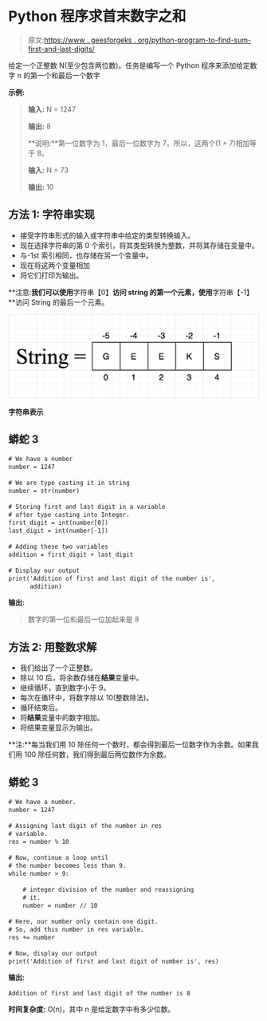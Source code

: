 # Python 程序求首末数字之和

> 原文:[https://www . geesforgeks . org/python-program-to-find-sum-first-and-last-digits/](https://www.geeksforgeeks.org/python-program-to-find-sum-of-first-and-last-digit/)

给定一个正整数 N(至少包含两位数)。任务是编写一个 Python 程序来添加给定数字 n 的第一个和最后一个数字

**示例:**

> **输入:** N = 1247
> 
> **输出:** 8
> 
> **说明:**第一位数字为 1，最后一位数字为 7。所以，这两个(1 + 7)相加等于 8。
> 
> **输入:** N = 73
> 
> **输出:** 10

## **方法 1:** 字符串实现

*   接受字符串形式的输入或字符串中给定的类型转换输入。
*   现在选择字符串的第 0 个索引，将其类型转换为整数，并将其存储在变量中。
*   与-1st 索引相同，也存储在另一个变量中。
*   现在将这两个变量相加
*   将它们打印为输出。

**注意:**我们可以使用**字符串【0】**访问 string 的第一个元素，使用**字符串【-1】**访问 String 的最后一个元素。

![](img/8d6203978294d0987997029ba98d8e73.png)

**字符串表示**

## 蟒蛇 3

```
# We have a number
number = 1247

# We are type casting it in string
number = str(number)

# Storing first and last digit in a variable
# after type casting into Integer.
first_digit = int(number[0])
last_digit = int(number[-1])

# Adding these two variables
addition = first_digit + last_digit

# Display our output
print('Addition of first and last digit of the number is', 
      addition)
```

**输出:**

> 数字的第一位和最后一位加起来是 8

## **方法 2:** 用整数求解

*   我们给出了一个正整数。
*   除以 10 后，将余数存储在**结果**变量中。
*   继续循环，直到数字小于 9。
*   每次在循环中，将数字除以 10(整数除法)。
*   循环结束后。
*   将**结果**变量中的数字相加。
*   将结果变量显示为输出。

**注:**每当我们用 10 除任何一个数时，都会得到最后一位数字作为余数。如果我们用 100 除任何数，我们得到最后两位数作为余数。

## 蟒蛇 3

```
# We have a number.
number = 1247

# Assigning last digit of the number in res
# variable.
res = number % 10

# Now, continue a loop until
# the number becomes less than 9.
while number > 9:

    # integer division of the number and reassigning
    # it.
    number = number // 10

# Here, our number only contain one digit.
# So, add this number in res variable.
res += number

# Now, display our output
print('Addition of first and last digit of number is', res)
```

**输出:**

```
Addition of first and last digit of the number is 8
```

**时间复杂度:** O(n)，其中 n 是给定数字中有多少位数。